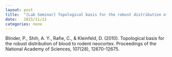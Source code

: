 ```yaml
---
layout: post
title:  "[Lab Seminar] Topological basis for the robust distribution of blood to rodent neocortex"
date:   2015/11/11
categories: none
---
```








Blinder, P., Shih, A. Y., Rafie, C., & Kleinfeld, D. (2010). Topological basis for the robust distribution of blood to rodent neocortex. Proceedings of the National Academy of Sciences, 107(28), 12670-12675.





 

